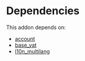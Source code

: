 # Dependencies

This addon depends on:

- [account](https://github.com/bringout/oca-ocb-accounting)
- [base_vat](https://github.com/bringout/oca-ocb-core)
- [l10n_multilang](https://github.com/bringout/oca-ocb-l10n_me-africa)
